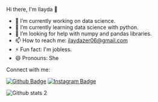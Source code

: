 Hi there, I'm Ilayda 👋
- 🔭 I’m currently working on data science.
- 🌱 I’m currently learning data science with python.
- 🤔 I’m looking for help with numpy and pandas libraries. 
- 📫 How to reach me: ilaydazer06@gmail.com
- ⚡ Fun fact: I'm jobless.
- 😄 Pronouns: She

Connect with me:

[![Github Badge](https://img.shields.io/badge/-Github-000?style=quare&labelColor=000&logo=Github&logoColor=white&link=link)](github.com/ilaydazer) 
[![Instagram Badge](https://img.shields.io/badge/-Instagram-C13584?style=flat-quare&labelColor=C13584&logo=instagram&logoColor=white&link=link)](https://www.instagram.com/ilaydazer/)

![Github stats 2](https://github-readme-stats.vercel.app/api?username=kullanıcıadınız&show_icons=true&theme=radical)
